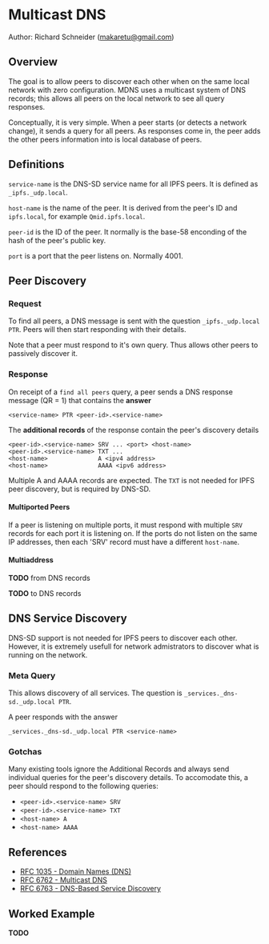 # Multicast DNS
Author: Richard Schneider (makaretu@gmail.com)


## Overview

The goal is to allow peers to discover each other when on the same local network with zero configuration. 
MDNS uses a multicast system of DNS records; this allows all peers on the local network to see all query responses.

Conceptually, it is very simple.  When a peer starts (or detects a network change), it sends a query for all peers. 
As responses come in, the peer adds the other peers information into is local database of peers.

## Definitions

`service-name` is the DNS-SD service name for all IPFS peers. It is defined as `_ipfs._udp.local`.

`host-name` is the name of the peer.  It is derived from the peer's ID and `ipfs.local`, for example 
`Qmid.ipfs.local`.

`peer-id` is the ID of the peer.  It normally is the base-58 enconding of the hash of the peer's public key.

`port` is a port that the peer listens on. Normally 4001.

## Peer Discovery

### Request

To find all peers, a DNS message is sent with the question `_ipfs._udp.local PTR`. 
Peers will then start responding with their details.  

Note that a peer must respond to it's own query.  Thus allows other peers to passively discover it.

### Response

On receipt of a `find all peers` query, a peer sends a DNS response message (QR = 1) that contains
the **answer**

    <service-name> PTR <peer-id>.<service-name>
    
The **additional records** of the response contain the peer's discovery details

    <peer-id>.<service-name> SRV ... <port> <host-name>
    <peer-id>.<service-name> TXT ...
    <host-name>              A <ipv4 address>
    <host-name>              AAAA <ipv6 address>
   

Multiple A and AAAA records are expected. The `TXT` is not needed for IPFS peer discovery, but is required by DNS-SD.

#### Multiported Peers

If a peer is listening on multiple ports, it must respond with multiple `SRV` records for each 
port it is listening on. If the ports do not listen on the same IP addresses, then each 'SRV' record 
must have a different `host-name`.

#### Multiaddress 

**TODO** from DNS records

**TODO** to DNS records

## DNS Service Discovery

DNS-SD support is not needed for IPFS peers to discover each other.  However, it is 
extremely usefull for network admistrators to discover what is running on the 
network.

### Meta Query

This allows discovery of all services.  The question is `_services._dns-sd._udp.local PTR`.

A peer responds with the answer

    _services._dns-sd._udp.local PTR <service-name>
    
### Gotchas

Many existing tools ignore the Additional Records and always send individual queries for the 
peer's discovery details. To accomodate this, a peer should respond to the following queries:

- `<peer-id>.<service-name> SRV`
- `<peer-id>.<service-name> TXT`
- `<host-name> A`
- `<host-name> AAAA`

## References

- [RFC 1035 - Domain Names (DNS)](https://tools.ietf.org/html/rfc1035)
- [RFC 6762 - Multicast DNS](https://tools.ietf.org/html/rfc6762)
- [RFC 6763 - DNS-Based Service Discovery](https://tools.ietf.org/html/rfc6763)

## Worked Example

**TODO**
